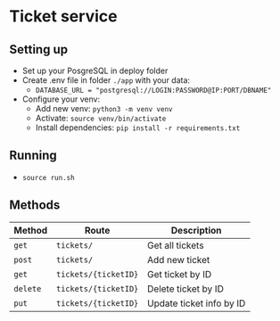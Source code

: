 # Ticket service

## Setting up
- Set up your PosgreSQL in deploy folder
- Create .env file in folder `./app` with your data:
    - `DATABASE_URL = "postgresql://LOGIN:PASSWORD@IP:PORT/DBNAME"`
- Configure your venv: 
    - Add new venv: `python3 -m venv venv`
    - Activate: `source venv/bin/activate`
    - Install dependencies: `pip install -r requirements.txt`

## Running
- `source run.sh`

## Methods
| Method | Route | Description |
| --- | --- | --- |
| `get` | `tickets/` | Get all tickets |
| `post` | `tickets/` | Add new ticket |
| `get` | `tickets/{ticketID}` | Get ticket by ID |
| `delete` | `tickets/{ticketID}` | Delete ticket by ID |
| `put` | `tickets/{ticketID}` | Update ticket info by ID |